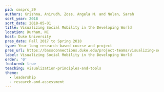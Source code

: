 ```yaml
---
pid: smsprs_39
authors: Krishna, Anirudh, Zoss, Angela M. and Nolan, Sarah
sort_year: 2018
sort_date: 2018-05-01
title: Visualizing Social Mobility in the Developing World
location: Durham, NC
host: Duke University
pres_date: Fall 2017 to Spring 2018
type: Year-long research-based course and project
pres_url: https://bassconnections.duke.edu/project-teams/visualizing-social-mobility-developing-world-2017-2018
label: Visualizing Social Mobility in the Developing World
order: '0'
featured: true
teaching: visualization-principles-and-tools
theme: 
  - leadership
  - research-and-assessment
---
```

